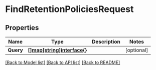 # FindRetentionPoliciesRequest

## Properties

Name | Type | Description | Notes
------------ | ------------- | ------------- | -------------
**Query** | [**[]map[string]interface{}**](map.md) |  | [optional] 

[[Back to Model list]](../README.md#documentation-for-models) [[Back to API list]](../README.md#documentation-for-api-endpoints) [[Back to README]](../README.md)


